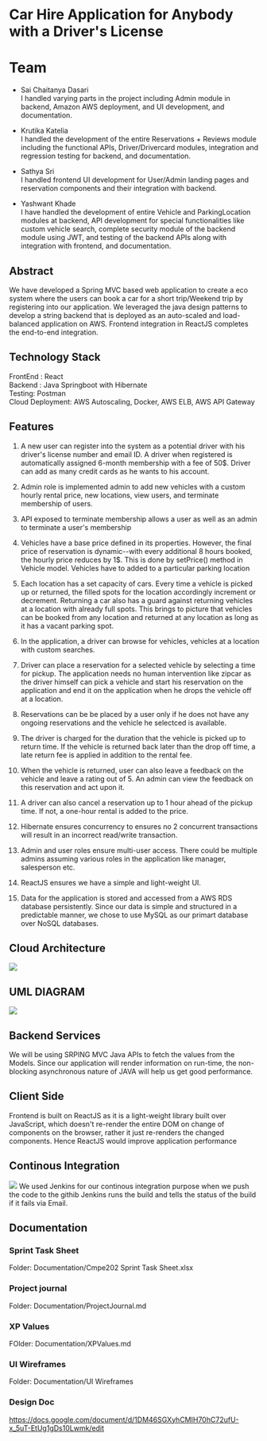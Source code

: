 #  Car Hire Application for Anybody with a Driver's License

# Team

* Sai Chaitanya Dasari </br>
I handled varying parts in the project including Admin module in backend, Amazon AWS deployment, and UI development, and documentation.

* Krutika Katelia </br>
I handled the development of the entire Reservations + Reviews module including the functional APIs, Driver/Drivercard modules, integration and regression testing for backend, and documentation.

* Sathya Sri </br>
I handled frontend UI development for User/Admin landing pages and reservation components and their integration with backend.

* Yashwant Khade </br>
I have handled the development of entire Vehicle and ParkingLocation modules at backend, API development for special functionalities like custom vehicle search, complete security module of the backend module using JWT, and testing of the backend APIs along with integration with frontend, and documentation.

## Abstract

We have developed a Spring MVC based web application to create a eco system where the users can book a car for a short trip/Weekend trip by registering into our application. We leveraged the java design patterns to develop a string backend that is deployed as an auto-scaled and load-balanced application on AWS. Frontend integration in ReactJS completes the end-to-end integration.

## Technology Stack
FrontEnd : React </br>
Backend : Java Springboot with Hibernate </br>
Testing: Postman </br>
Cloud Deployment: AWS Autoscaling, Docker, AWS ELB, AWS API Gateway

## Features

1. A new user can register into the system as a potential driver with his driver's license number and email ID. A driver when registered is automatically assigned 6-month membership with a fee of 50$. Driver can add as many credit cards as he wants to his account.

2. Admin role is implemented admin to add new vehicles with a custom hourly rental price, new locations, view users, and terminate membership of users. 

3. API exposed to terminate membership allows a user as well as an admin to terminate a user's membership

4. Vehicles have a base price defined in its properties. However, the final price of reservation is dynamic--with every additional 8 hours booked, the hourly price reduces by 1$. This is done by setPrice() method in Vehicle model. Vehicles have to added to a particular parking location

5. Each location has a set capacity of cars. Every time a vehicle is picked up or returned, the filled spots for the location accordingly increment or decrement. Returning a car also has a guard against returning vehicles at a location with already full spots. This brings to picture that vehicles can be booked from any location and returned at any location as long as it has a vacant parking spot.

6. In the application, a driver can browse for vehicles, vehicles at a location with custom searches.

7. Driver can place a reservation for a selected vehicle by selecting a time for pickup. The application needs no human intervention like zipcar as the driver himself can pick a vehicle and start his reservation on the application and end it on the application when he drops the vehicle off at a location. 

8. Reservations can be be placed by a user only if he does not have any ongoing reservations and the vehicle he selectced is available.

9. The driver is charged for the duration that the vehicle is picked up to return time. If the vehicle is returned back later than the drop off time, a late return fee is applied in addition to the rental fee.

10. When the vehicle is returned, user can also leave a feedback on the vehicle and leave a rating out of 5. An admin can view the feedback on this reservation and act upon it.

11. A driver can also cancel a reservation up to 1 hour ahead of the pickup time. If not, a one-hour rental is added to the price.

12. Hibernate ensures concurrency to ensures no 2 concurrent transactions will result in an incorrect read/write transaction. 

13. Admin and user roles ensure multi-user access. There could be multiple admins assuming various roles in the application like manager, salesperson etc.

14. ReactJS ensures we have a simple and light-weight UI.

15. Data for the application is stored and accessed from a AWS RDS database persistently. Since our data is simple and structured in a predictable manner, we chose to use MySQL as our primart database over NoSQL databases.

## Cloud Architecture

![](CMPE202_Cloud.png)



 ## UML DIAGRAM
![](202model.png)

## Backend Services
We will be using SRPING MVC Java APIs to fetch the values from the Models. Since our application will render information on run-time, the non-blocking asynchronous nature of JAVA will help us get good performance.


## Client Side
Frontend is built on ReactJS as it is a light-weight library built over JavaScript, which doesn't re-render the entire DOM on change of components on the browser, rather it just re-renders the changed components. Hence ReactJS would improve application performance

## Continous Integration 

![](CIPipeLine.png)
We used Jenkins for our continous integration purpose when we push the code to the githib Jenkins runs the build and tells the status of the build if it fails via Email.

## Documentation </br>

### Sprint Task Sheet
Folder: Documentation/Cmpe202 Sprint Task Sheet.xlsx

### Project journal
Folder: Documentation/ProjectJournal.md

### XP Values
FOlder: Documentation/XPValues.md

### UI Wireframes
Folder: Documentation/UI Wireframes

### Design Doc
https://docs.google.com/document/d/1DM46SGXyhCMIH70hC72ufU-x_5uT-EtUg1gDs10Lwmk/edit
